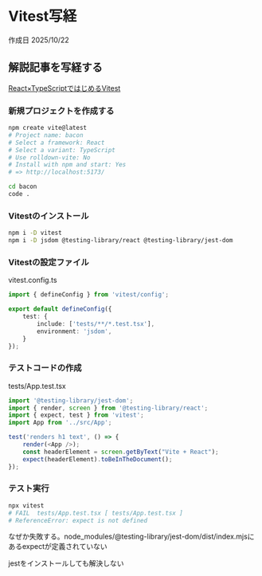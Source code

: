 # Vitest写経

作成日 2025/10/22

## 解説記事を写経する

[React×TypeScriptではじめるVitest](React×TypeScriptではじめるVitest)

### 新規プロジェクトを作成する

```bash
npm create vite@latest
# Project name: bacon
# Select a framework: React
# Select a variant: TypeScript
# Use rolldown-vite: No
# Install with npm and start: Yes
# => http://localhost:5173/

cd bacon
code .
```

### Vitestのインストール

```bash
npm i -D vitest
npm i -D jsdom @testing-library/react @testing-library/jest-dom
```

### Vitestの設定ファイル

vitest.config.ts

```typescript
import { defineConfig } from 'vitest/config';

export default defineConfig({
    test: {
        include: ['tests/**/*.test.tsx'],
        environment: 'jsdom',
    }
});
```

### テストコードの作成

tests/App.test.tsx

```typescript
import '@testing-library/jest-dom';
import { render, screen } from '@testing-library/react';
import { expect, test } from 'vitest';
import App from '../src/App';

test('renders h1 text', () => {
    render(<App />);
    const headerElement = screen.getByText("Vite + React");
    expect(headerElement).toBeInTheDocument();
});
```

### テスト実行

```bash
npx vitest
# FAIL  tests/App.test.tsx [ tests/App.test.tsx ]
# ReferenceError: expect is not defined
```

なぜか失敗する。node_modules/@testing-library/jest-dom/dist/index.mjsにあるexpectが定義されていない

jestをインストールしても解決しない
